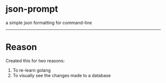 # json-prompt
a simple json formatting for command-line

----
# Reason
Created this for two reasons:
1. To re-learn golang
2. To visually see the changes made to a database 

